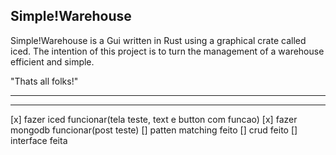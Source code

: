 Simple!Warehouse
-

Simple!Warehouse is a Gui written in Rust using a graphical crate called iced.
The intention of this project is to turn the management of a warehouse efficient and simple. 

"Thats all folks!"

---

---

[x] fazer iced funcionar(tela teste, text e button com funcao)
[x] fazer mongodb funcionar(post teste)
[] patten matching feito
[] crud feito
[] interface feita
